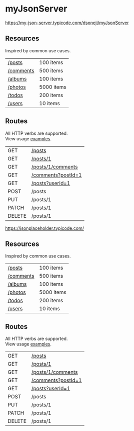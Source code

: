 # myJsonServer

https://my-json-server.typicode.com/dsoneji/myJsonServer

<h2>Resources</h2>
<p>
Inspired by common use cases.
</p>
<table>
<tbody><tr><td><a href="https://my-json-server.typicode.com/dsoneji/myJsonServer/posts">/posts</a></td><td>100 items</td></tr>
<tr><td><a href="https://my-json-server.typicode.com/dsoneji/myJsonServer/comments">/comments</a></td><td>500 items</td></tr>
<tr><td><a href="https://my-json-server.typicode.com/dsoneji/myJsonServer/albums">/albums</a></td><td>100 items</td></tr>
<tr><td><a href="https://my-json-server.typicode.com/dsoneji/myJsonServer/photos">/photos</a></td><td>5000 items</td></tr>
<tr><td><a href="https://my-json-server.typicode.com/dsoneji/myJsonServer/todos">/todos</a></td><td>200 items</td></tr>
<tr><td><a href="https://my-json-server.typicode.com/dsoneji/myJsonServer/users">/users</a></td><td>10 items</td></tr>
</tbody></table>
<h2>Routes</h2>
<p>
All HTTP verbs are supported.<br>
View usage <a href="https://github.com/typicode/jsonplaceholder#how-to">examples</a>.
</p>
<table>
<tbody><tr><td class="verb">GET</td><td><a href="https://my-json-server.typicode.com/dsoneji/myJsonServer/posts">/posts</a></td></tr>
<tr><td class="verb">GET</td><td><a href="https://my-json-server.typicode.com/dsoneji/myJsonServer/posts/1">/posts/1</a></td></tr>
<tr><td class="verb">GET</td><td><a href="https://my-json-server.typicode.com/dsoneji/myJsonServer/posts/1/comments">/posts/1/comments</a></td></tr>
<tr><td class="verb">GET</td><td><a href="https://my-json-server.typicode.com/dsoneji/myJsonServer/comments?postId=1">/comments?postId=1</a></td></tr>
<tr><td class="verb">GET</td><td><a href="https://my-json-server.typicode.com/dsoneji/myJsonServer/posts?userId=1">/posts?userId=1</a></td></tr>
<tr><td class="verb">POST</td><td>/posts</td></tr>
<tr><td class="verb">PUT</td><td>/posts/1</td></tr>
<tr><td class="verb">PATCH</td><td>/posts/1</td></tr>
<tr><td class="verb">DELETE</td><td>/posts/1</td></tr>

</tbody></table>

https://jsonplaceholder.typicode.com/

<h2>Resources</h2>
<p>
Inspired by common use cases.
</p>
<table>
<tbody><tr><td><a href="https://jsonplaceholder.typicode.com/posts">/posts</a></td><td>100 items</td></tr>
<tr><td><a href="https://jsonplaceholder.typicode.com/comments">/comments</a></td><td>500 items</td></tr>
<tr><td><a href="https://jsonplaceholder.typicode.com/albums">/albums</a></td><td>100 items</td></tr>
<tr><td><a href="https://jsonplaceholder.typicode.com/photos">/photos</a></td><td>5000 items</td></tr>
<tr><td><a href="https://jsonplaceholder.typicode.com/todos">/todos</a></td><td>200 items</td></tr>
<tr><td><a href="https://jsonplaceholder.typicode.com/users">/users</a></td><td>10 items</td></tr>
</tbody></table>
<h2>Routes</h2>
<p>
All HTTP verbs are supported.<br>
View usage <a href="https://github.com/typicode/jsonplaceholder#how-to">examples</a>.
</p>
<table>
<tbody><tr><td class="verb">GET</td><td><a href="https://jsonplaceholder.typicode.com/posts">/posts</a></td></tr>
<tr><td class="verb">GET</td><td><a href="https://jsonplaceholder.typicode.com/posts/1">/posts/1</a></td></tr>
<tr><td class="verb">GET</td><td><a href="https://jsonplaceholder.typicode.com/posts/1/comments">/posts/1/comments</a></td></tr>
<tr><td class="verb">GET</td><td><a href="https://jsonplaceholder.typicode.com/comments?postId=1">/comments?postId=1</a></td></tr>
<tr><td class="verb">GET</td><td><a href="https://jsonplaceholder.typicode.com/posts?userId=1">/posts?userId=1</a></td></tr>
<tr><td class="verb">POST</td><td>/posts</td></tr>
<tr><td class="verb">PUT</td><td>/posts/1</td></tr>
<tr><td class="verb">PATCH</td><td>/posts/1</td></tr>
<tr><td class="verb">DELETE</td><td>/posts/1</td></tr>

</tbody></table>
